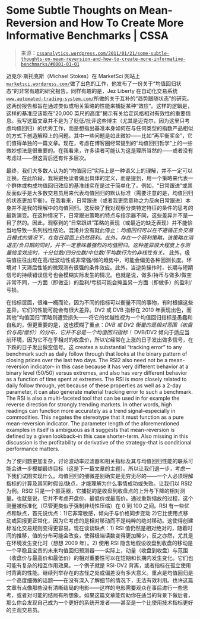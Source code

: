 <!--yml

category: 未分类

date: 2024-05-12 18:13:26

-->

# Some Subtle Thoughts on Mean-Reversion and How To Create More Informative Benchmarks | CSSA

> 来源：[`cssanalytics.wordpress.com/2011/01/21/some-subtle-thoughts-on-mean-reversion-and-how-to-create-more-informative-benchmarks/#0001-01-01`](https://cssanalytics.wordpress.com/2011/01/21/some-subtle-thoughts-on-mean-reversion-and-how-to-create-more-informative-benchmarks/#0001-01-01)

迈克尔·斯托克斯（Michael Stokes）在 MarketSci 网站上[`marketsci.wordpress.com/`](http://marketsci.wordpress.com/)做了出色的工作，他发布了一份关于“均值回归状态”的非常有趣的研究报告。同样有趣的是，Jez Liberty 在自动化交易系统[`www.automated-trading-system.com/`](http://www.automated-trading-system.com/)所做的关于互补的“趋势跟随状态”的研究。这两份报告都旨在通过类似或相关策略的性能来捕捉某种“效应”。这样的逻辑是，这样的基准应该能在“20,000 英尺的高度”揭示有关给定风格相对有效性的重要信息。我写这篇文章并不是为了贬低/批评这些博主（尤其是迈克尔，因为这里只考虑均值回归）的优秀工作，而是想指出基准本身如何在与任何类型的指数产品相似的方式下创造解释上的问题。其中一些问题是如此微妙——比如“再平衡奖金”，它们值得单独的一篇文章。现在，考虑在博客圈经常提到的“均值回归哲学”上的一些微妙想法是很重要的。在我看来，许多读者可能认为这是理所当然的——或者没有考虑过——但这背后还有许多层次。

最终，我们大多数人认为的“均值回归”实际上是一种语义上的理解，并不一定可以互换。在此阶段，我将避免读者做出具体的定义，而是提到，用一个策略来代表一个群体或构成均值回归效应的基准线实在是过于简单化了。例如，“日常跟进”或其反面似乎是大多数交易员用来代表均值回归的默认标准（需要注意的是，均值回归的状态更加平衡）。在我看来，日常跟进（或者我更愿意称之为反向日常跟进）本身并不是我的理解中的均值回归。这反映了我对观察分类特定特征的条件的思考的最新演变。在这种情况下，日常跟进策略的特点与指示器不同，这些差异并不是一目了然的。因此，观察到的“日常跟进”策略的表现（或最近的缺乏表现）并不能恰当地导致一系列线性结论。混淆并没有就此停止：*均值回归可以在不遵循正负交易日模式的情况下，在每日层面上仍然获利。此外，存在一个获利策略，该策略在消退正/负日期的同时，并不一定意味着强烈的均值回归。这种差异很大程度上与测量给定效应时，十分位数/四分位数/中位数/平均数行为的非线性有关。* 此外，极端值往往出现在高/低波动性或非常强/弱的趋势中，可能会偏见各种回测长度。环境对 1 天滞后性能的微观测有很强的条件效应。此外，当逆势操作时，长期与短期信号的持续错误信号也会模糊实际发生的情况。也就是说，做多/持币与做多/做空非常不同，一方面（即做空）的盈利/亏损可能会掩盖另一方面（即做多）的盈利/亏损。

在指标层面，很难一概而论，因为不同的指标可以衡量不同的事物，有时根据这些差异，它们的性能可能会有很大差异。DV2 或 DVB 指标在 2010 年表现出色，而其他“均值回归”策略则遭受损失——将它的优越性视为一个均值回归指标是愚蠢和自私的，但更重要的是，这也模糊了重点：*DVB 或 DV2 衡量的是相对范围（收盘价与高/低价）的分布，它并不总是一个均值回归指标！* DVB/DV2 倾向于适应当前环境，因为它不在乎相对的收盘价，所以它经常在上涨的日子发出做多信号，在下跌的日子发出做空信号。这 creates a substantial “tracking error” to any benchmark such as daily follow through that looks at the binary pattern of closing prices over the last two days. The RSI2 also need not be a mean-reversion indicator– in this case because it has very different behavior at a binary level (50/50) versus extremes, and also has very different behavior as a function of time spent at extremes. The RSI is more closely related to daily follow through, yet because of these properties as well as a 2-day parameter, it can also generate material tracking error to such a benchmark. The RSI is also a multi-faceted tool that can be used in for example the reverse direction for strongly trending markets. In other words, high readings can function more accurately as a trend signal–especially in commodities. This negates the stereotype that it must function as a pure mean-reversion indicator. The parameter length of the aforementioned examples in itself is ambiguous as it suggests that mean-reversion is defined by a given lookback–in this case shorter-term. Also missing in this discussion is the profitability or derivative of the strategy–that is conditional performance matters.

为了使问题更加复杂，讨论波动率过滤器和相关指标及其与均值回归性能的联系可能会进一步模糊最终目标（这是下一篇文章的主题）。所以让我们退一步，考虑一下我们试图实现什么。均值回归的细微差别确实是无穷无尽的——一个人必须理解指标的计算及其同时假设/缺点，才能理解为什么事情成功或失败。让我们以 RSI2 为例。RSI2 只是一个振荡器，它捕捉的是收盘到收盘点的上升与下降的相对测量。也就是说，它并不考虑开盘价、最低价或最高价。通过重新缩放的过程，这个测量被标准化（尽管更类似于强制非线性压缩）在 0 到 100 之间。RSI 有一些优点和缺点，首先说优点：1)它非常敏感，倾向于与价格同步变动 2)它比使用点移动或回报更正常化，因为它考虑的是相对移动而不是纯粹的绝对移动。这使得创建标准化交易规则变得更容易。现在谈谈缺点：1) RSI 值仍然是相对绝对的，随着时间的推移，值的分布可能会改变，使得极端读数变得更加稀少，反之亦然，尤其是在环境发生变化时（想想 2009 年）。2) 使用 RSI 隐含地假设收盘到收盘的移动是一个平稳且宝贵的未来均值回归预测器——实际上，动量（收盘到收盘）与范围（收盘价与最高价和最低价）的相对重要性可以在短期和长期内发生变化。它们也可能有复杂的相互作用效果。一个例子就是 RSI-DV2 背离，或者指标在孤立使用时背离的性能。继续列举存在的古怪之处或偏差没有多大意义。重点是均值回归是一个高度细微的话题——在没有深入了解细节的情况下，无法有效利用。也许这篇文章有点像那些没有清晰结局的电影——这样的电影需要观众在事后进行一些思考，或者对可能的结局有所想象。如果这篇文章能帮助你在适当的背景下做后者，那么你会发现自己成为一个更好的系统开发者——甚至是一个比使用技术指标更好的主观交易员。
